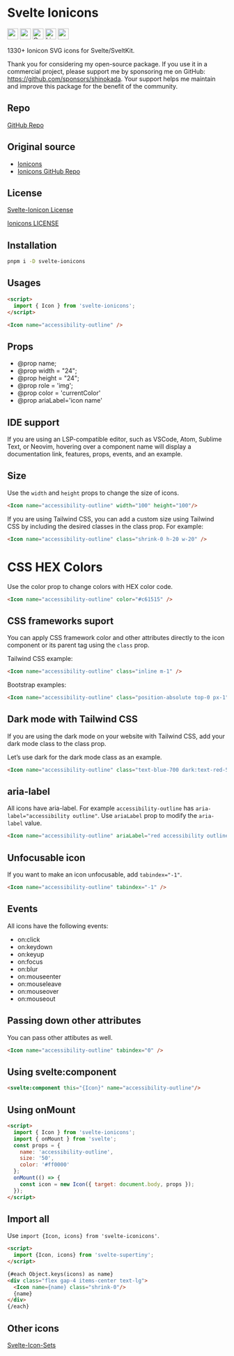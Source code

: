 # Svelte Ionicons

<div class="flex gap-2 my-8">
<a href="https://github.com/sponsors/shinokada" target="_blank"><img src="https://img.shields.io/static/v1?label=Sponsor&message=%E2%9D%A4&logo=GitHub&color=%23fe8e86" alt="sponsor" height="25" style="height: 25px !important;"></a>
<a href="https://www.npmjs.com/package/svelte-ionicons" rel="nofollow" target="_blank"><img src="https://img.shields.io/npm/v/svelte-ionicons" alt="npm" height="25" style="height: 25px !important;"></a>
<a href="https://twitter.com/shinokada" rel="nofollow" target="_blank"><img src="https://img.shields.io/badge/created%20by-@shinokada-4BBAAB.svg" alt="Created by Shin Okada" height="25" style="height: 25px !important;"></a>
<a href="https://opensource.org/licenses/MIT" rel="nofollow" target="_blank"><img src="https://img.shields.io/github/license/shinokada/svelte-ionicons" alt="License" height="25" style="height: 25px !important;"></a>
<a href="https://www.npmjs.com/package/svelte-ionicons" rel="nofollow" target="_blank"><img src="https://img.shields.io/npm/dw/svelte-ionicons.svg" alt="npm" height="25" style="height: 25px !important;"></a>
</div>

1330+ Ionicon SVG icons for Svelte/SveltKit.

Thank you for considering my open-source package. If you use it in a commercial project, please support me by sponsoring me on GitHub: https://github.com/sponsors/shinokada. Your support helps me maintain and improve this package for the benefit of the community.

## Repo

[GitHub Repo](https://github.com/shinokada/svelte-ionicons)

## Original source

- [Ionicons](https://ionic.io/ionicons)
- [Ionicons GitHub Repo](https://github.com/ionic-team/ionicons)

## License

[Svelte-Ionicon License](https://github.com/shinokada/svelte-ionicons/blob/main/LICENSE)

[Ionicons LICENSE](https://github.com/ionic-team/ionicons/blob/main/LICENSE)

## Installation

```sh
pnpm i -D svelte-ionicons
```

## Usages

```html
<script>
  import { Icon } from 'svelte-ionicons';
</script>

<Icon name="accessibility-outline" />
```

## Props

- @prop name;
- @prop width = "24";
- @prop height = "24";
- @prop role = 'img';
- @prop color = 'currentColor'
- @prop ariaLabel='icon name'

## IDE support

If you are using an LSP-compatible editor, such as VSCode, Atom, Sublime Text, or Neovim, hovering over a component name will display a documentation link, features, props, events, and an example.

## Size

Use the `width` and `height` props to change the size of icons.

```html
<Icon name="accessibility-outline" width="100" height="100"/>
```

If you are using Tailwind CSS, you can add a custom size using Tailwind CSS by including the desired classes in the class prop. For example:

```html
<Icon name="accessibility-outline" class="shrink-0 h-20 w-20" />
```

# CSS HEX Colors

Use the color prop to change colors with HEX color code.

```html
<Icon name="accessibility-outline" color="#c61515" />
```

## CSS frameworks suport


You can apply CSS framework color and other attributes directly to the icon component or its parent tag using the `class` prop.

Tailwind CSS example:

```html
<Icon name="accessibility-outline" class="inline m-1" />
```

Bootstrap examples:

```html
<Icon name="accessibility-outline" class="position-absolute top-0 px-1" />
```

## Dark mode with Tailwind CSS

If you are using the dark mode on your website with Tailwind CSS, add your dark mode class to the class prop.

Let’s use dark for the dark mode class as an example.

```html
<Icon name="accessibility-outline" class="text-blue-700 dark:text-red-500" />
```

## aria-label

All icons have aria-label. For example `accessibility-outline` has `aria-label="accessibility outline"`.
Use `ariaLabel` prop to modify the `aria-label` value.

```html
<Icon name="accessibility-outline" ariaLabel="red accessibility outline" color="red" />
```

## Unfocusable icon

If you want to make an icon unfocusable, add `tabindex="-1"`.

```html
<Icon name="accessibility-outline" tabindex="-1" />
```

## Events

All icons have the following events:

- on:click
- on:keydown
- on:keyup
- on:focus
- on:blur
- on:mouseenter
- on:mouseleave
- on:mouseover
- on:mouseout

## Passing down other attributes

You can pass other attibutes as well.

```html
<Icon name="accessibility-outline" tabindex="0" />
```

## Using svelte:component

```html
<svelte:component this="{Icon}" name="accessibility-outline"/>
```

## Using onMount

```html
<script>
  import { Icon } from 'svelte-ionicons';
  import { onMount } from 'svelte';
  const props = {
    name: 'accessibility-outline',
    size: '50',
    color: '#ff0000'
  };
  onMount(() => {
    const icon = new Icon({ target: document.body, props });
  });
</script>
```

## Import all

Use `import {Icon, icons} from 'svelte-iconicons'`.

```html
<script>
  import {Icon, icons} from 'svelte-supertiny';
</script>

{#each Object.keys(icons) as name}
<div class="flex gap-4 items-center text-lg">
  <Icon name={name} class="shrink-0"/>
  {name}
</div>
{/each}
```

## Other icons

[Svelte-Icon-Sets](https://svelte-svg-icons.vercel.app/)

